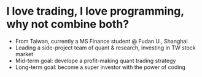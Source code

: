# I love trading, I love programming, why not combine both?
- From Taiwan, currently a MS Finance student @ Fudan U., Shanghai
- Leading a side-project team of quant & research, investing in TW stock market
- Mid-term goal: develope a profit-making quant trading strategy
- Long-term goal: become a super investor with the power of coding
